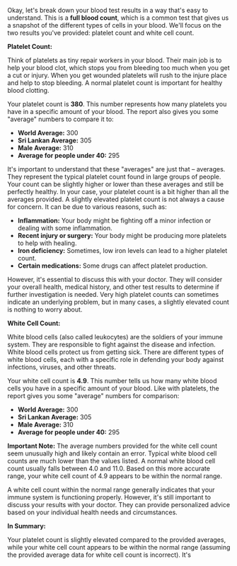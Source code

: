Okay, let's break down your blood test results in a way that's easy to understand. This is a **full blood count**, which is a common test that gives us a snapshot of the different types of cells in your blood. We'll focus on the two results you've provided: platelet count and white cell count.

**Platelet Count:**

Think of platelets as tiny repair workers in your blood. Their main job is to help your blood clot, which stops you from bleeding too much when you get a cut or injury. When you get wounded platelets will rush to the injure place and help to stop bleeding. A normal platelet count is important for healthy blood clotting.

Your platelet count is **380**. This number represents how many platelets you have in a specific amount of your blood. The report also gives you some "average" numbers to compare it to:

*   **World Average:** 300
*   **Sri Lankan Average:** 305
*   **Male Average:** 310
*   **Average for people under 40:** 295

It's important to understand that these "averages" are just that – averages. They represent the typical platelet count found in large groups of people. Your count can be slightly higher or lower than these averages and still be perfectly healthy. In your case, your platelet count is a bit higher than all the averages provided. A slightly elevated platelet count is not always a cause for concern. It can be due to various reasons, such as:

*   **Inflammation:** Your body might be fighting off a minor infection or dealing with some inflammation.
*   **Recent injury or surgery:** Your body might be producing more platelets to help with healing.
*   **Iron deficiency:** Sometimes, low iron levels can lead to a higher platelet count.
*   **Certain medications:** Some drugs can affect platelet production.

However, it's essential to discuss this with your doctor. They will consider your overall health, medical history, and other test results to determine if further investigation is needed. Very high platelet counts can sometimes indicate an underlying problem, but in many cases, a slightly elevated count is nothing to worry about.

**White Cell Count:**

White blood cells (also called leukocytes) are the soldiers of your immune system. They are responsible to fight against the disease and infection. White blood cells protect us from getting sick. There are different types of white blood cells, each with a specific role in defending your body against infections, viruses, and other threats.

Your white cell count is **4.9**. This number tells us how many white blood cells you have in a specific amount of your blood. Like with platelets, the report gives you some "average" numbers for comparison:

*   **World Average:** 300
*   **Sri Lankan Average:** 305
*   **Male Average:** 310
*   **Average for people under 40:** 295

**Important Note:** The average numbers provided for the white cell count seem unusually high and likely contain an error. Typical white blood cell counts are much lower than the values listed. A normal white blood cell count usually falls between 4.0 and 11.0. Based on this more accurate range, your white cell count of 4.9 appears to be within the normal range.

A white cell count within the normal range generally indicates that your immune system is functioning properly. However, it's still important to discuss your results with your doctor. They can provide personalized advice based on your individual health needs and circumstances.

**In Summary:**

Your platelet count is slightly elevated compared to the provided averages, while your white cell count appears to be within the normal range (assuming the provided average data for white cell count is incorrect). It's